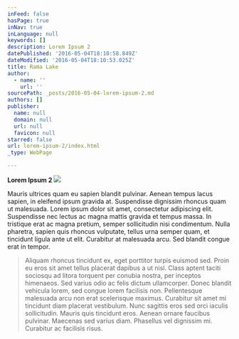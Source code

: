 ```yaml
---
inFeed: false
hasPage: true
inNav: true
inLanguage: null
keywords: []
description: Lorem Ipsum 2
datePublished: '2016-05-04T18:10:58.849Z'
dateModified: '2016-05-04T18:10:53.025Z'
title: Rama Lake
author:
  - name: ''
    url: ''
sourcePath: _posts/2016-05-04-lorem-ipsum-2.md
authors: []
publisher:
  name: null
  domain: null
  url: null
  favicon: null
starred: false
url: lorem-ipsum-2/index.html
_type: WebPage

---
```

**Lorem Ipsum 2**
![](https://the-grid-user-content.s3-us-west-2.amazonaws.com/508f6fc6-ab40-42d9-8291-084e9da06924.jpg)

Mauris ultrices quam eu sapien blandit pulvinar. Aenean tempus lacus sapien, in eleifend ipsum gravida at. Suspendisse dignissim rhoncus quam ut malesuada. Lorem ipsum dolor sit amet, consectetur adipiscing elit. Suspendisse nec lectus ac magna mattis gravida et tempus massa. In tristique erat ac magna pretium, semper sollicitudin nisi condimentum. Nulla pharetra, sapien quis rhoncus vulputate, tellus urna semper quam, et tincidunt ligula ante ut elit. Curabitur at malesuada arcu. Sed blandit congue erat in tempor.

> Aliquam rhoncus tincidunt ex, eget porttitor turpis euismod sed. Proin eu eros sit amet tellus placerat dapibus a ut nisl. Class aptent taciti sociosqu ad litora torquent per conubia nostra, per inceptos himenaeos. Sed varius odio ac felis dictum ullamcorper. Donec blandit vehicula lorem, sed congue lorem facilisis non. Pellentesque malesuada arcu non erat scelerisque maximus. Curabitur sit amet mi tincidunt diam placerat vestibulum. Nunc sagittis eros sed orci iaculis sollicitudin. Mauris quis tincidunt eros. Aenean ornare faucibus pulvinar. Maecenas sed varius diam. Phasellus vel dignissim mi. Curabitur ac facilisis risus.